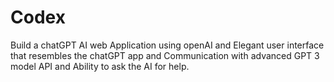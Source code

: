 # Codex
 Build a chatGPT AI web Application using openAI and
 Elegant user interface that resembles the chatGPT app and 
 Communication with advanced GPT 3 model API and 
 Ability to ask the AI for help.
